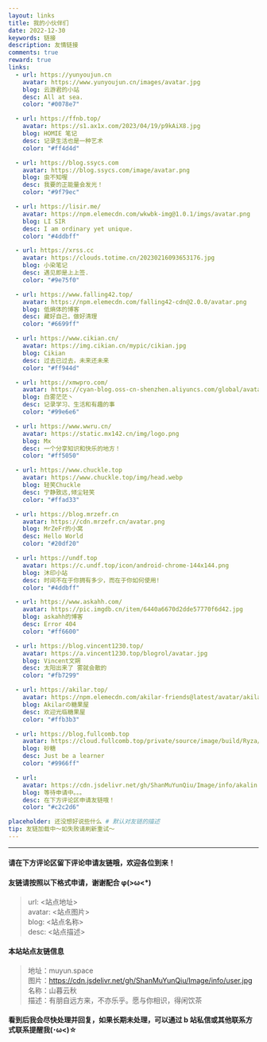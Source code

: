 ```yaml
---
layout: links
title: 我的小伙伴们
date: 2022-12-30
keywords: 链接
description: 友情链接
comments: true
reward: true
links:
  - url: https://yunyoujun.cn
    avatar: https://www.yunyoujun.cn/images/avatar.jpg
    blog: 云游君的小站
    desc: All at sea.
    color: "#0078e7"

  - url: https://ffnb.top/
    avatar: https://s1.ax1x.com/2023/04/19/p9kAiX8.jpg
    blog: HOMIE 笔记
    desc: 记录生活也是一种艺术
    color: "#ff4d4d"

  - url: https://blog.ssycs.com
    avatar: https://blog.ssycs.com/image/avatar.png
    blog: 虫不知喔
    desc: 我要的正能量会发光！
    color: "#9f79ec"

  - url: https://lisir.me/
    avatar: https://npm.elemecdn.com/wkwbk-img@1.0.1/imgs/avatar.png
    blog: LI SIR
    desc: I am ordinary yet unique.
    color: "#4ddbff"

  - url: https://xrss.cc
    avatar: https://clouds.totime.cn/20230216093653176.jpg
    blog: 小染笔记
    desc: 遇见即是上上签.
    color: "#9e75f0"

  - url: https://www.falling42.top/
    avatar: https://npm.elemecdn.com/falling42-cdn@2.0.0/avatar.png
    blog: 低熵体的博客
    desc: 藏好自己，做好清理
    color: "#6699ff"

  - url: https://www.cikian.cn/
    avatar: https://img.cikian.cn/mypic/cikian.jpg
    blog: Cikian
    desc: 过去已过去，未来还未来
    color: "#ff944d"

  - url: https://xmwpro.com/
    avatar: https://cyan-blog.oss-cn-shenzhen.aliyuncs.com/global/avatar.jpg
    blog: 白雾茫茫丶
    desc: 记录学习、生活和有趣的事
    color: "#99e6e6"

  - url: https://www.wwru.cn/
    avatar: https://static.mx142.cn/img/logo.png
    blog: Mx
    desc: 一个分享知识和快乐的地方！
    color: "#ff5050"

  - url: https://www.chuckle.top
    avatar: https://www.chuckle.top/img/head.webp
    blog: 轻笑Chuckle
    desc: 宁静致远,倾尘轻笑
    color: "#ffad33"

  - url: https://blog.mrzefr.cn
    avatar: https://cdn.mrzefr.cn/avatar.png
    blog: MrZeFr的小窝
    desc: Hello World
    color: "#20df20"

  - url: https://undf.top
    avatar: https://c.undf.top/icon/android-chrome-144x144.png
    blog: 沐印小站
    desc: 时间不在于你拥有多少，而在于你如何使用!
    color: "#4ddbff"

  - url: https://www.askahh.com/
    avatar: https://pic.imgdb.cn/item/6440a6670d2dde57770f6d42.jpg
    blog: askahh的博客
    desc: Error 404
    color: "#ff6600"

  - url: https://blog.vincent1230.top/
    avatar: https://a.vincent1230.top/blogrol/avatar.jpg
    blog: Vincent文朔
    desc: 太阳出来了 雾就会散的
    color: "#fb7299"

  - url: https://akilar.top/
    avatar: https://npm.elemecdn.com/akilar-friends@latest/avatar/akilar.top.jpg
    blog: Akilarの糖果屋
    desc: 欢迎光临糖果屋
    color: "#ffb3b3"

  - url: https://blog.fullcomb.top
    avatar: https://cloud.fullcomb.top/private/source/image/build/Ryza/avatar.png
    blog: 砂糖
    desc: Just be a learner
    color: "#9966ff"

  - url:
    avatar: https://cdn.jsdelivr.net/gh/ShanMuYunQiu/Image/info/akalin.jpg
    blog: 等待申请中。。。
    desc: 在下方评论区申请友链哦！
    color: "#c2c2d6"

placeholder: 还没想好说些什么 # 默认对友链的描述
tip: 友链加载中～如失败请刷新重试～
---
```


---

#### **请在下方评论区留下评论申请友链哦，欢迎各位到来！**

#### **友链请按照以下格式申请，谢谢配合 φ(>ω<\*)**

> url: <站点地址>  
> avatar: <站点图片>  
> blog: <站点名称>  
> desc: <站点描述>

#### **本站站点友链信息**

> 地址：muyun.space  
> 图片：https://cdn.jsdelivr.net/gh/ShanMuYunQiu/Image/info/user.jpg  
> 名称：山暮云秋  
> 描述：有朋自远方来，不亦乐乎。愿与你相识，得闲饮茶

#### **看到后我会尽快处理并回复，如果长期未处理，可以通过 b 站私信或其他联系方式联系提醒我(･ω<)☆**
